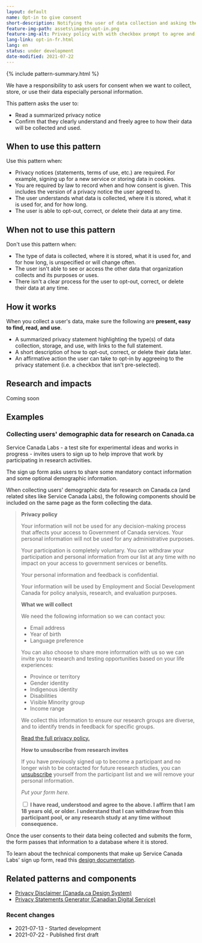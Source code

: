 ```yaml
---
layout: default
name: Opt-in to give consent
short-description: Notifying the user of data collection and asking them to consent to it.
feature-img-path: assets\images\opt-in.png
feature-img-alt: Privacy policy with with checkbox prompt to agree and submit button.
lang-link: opt-in-fr.html
lang: en
status: under development
date-modified: 2021-07-22
---
```


{% include pattern-summary.html %}

We have a responsibility to ask users for consent when we want to collect, store, or use their data especially personal information.

This pattern asks the user to:

* Read a summarized privacy notice
* Confirm that they clearly understand and freely agree to how their data will be collected and used.

## When to use this pattern

Use this pattern when:

* Privacy notices (statements, terms of use, etc.) are required. For example, signing up for a new service or storing data in cookies.
* You are required by law to record when and how consent is given. This includes the version of a privacy notice the user agreed to.
* The user understands what data is collected, where it is stored, what it is used for, and for how long.
* The user is able to opt-out, correct, or delete their data at any time.

## When not to use this pattern

Don't use this pattern when:

* The type of data is collected, where it is stored, what it is used for, and for how long, is unspecified or will change often.
* The user isn't able to see or access the other data that organization collects and its purposes or uses.
* There isn't a clear process for the user to opt-out, correct, or delete their data at any time.

## How it works

When you collect a user's data, make sure the following are **present, easy to find, read, and use**.

* A summarized privacy statement highlighting the type(s) of data collection, storage, and use, with links to the full statement.
* A short description of how to opt-out, correct, or delete their data later.
* An affirmative action the user can take to opt-in by aggreeing to the privacy statement (i.e. a checkbox that isn't pre-selected).

## Research and impacts

Coming soon

## Examples

### Collecting users' demographic data for research on Canada.ca

<!-- IMPORTANT - Add links to SCL and sign up once live! -->

Service Canada Labs - a test site for experimental ideas and works in progress - invites users to sign up to help improve that work by participating in research activities.

The sign up form asks users to share some mandatory contact information and some optional demographic information.

When collecting users' demographic data for research on Canada.ca (and related sites like Service Canada Labs), the following components should be included on the same page as the form collecting the data.

> **Privacy policy**
>
> Your information will not be used for any decision-making process that affects your access to Government of Canada services.
> Your personal information will not be used for any administrative purposes.
>
> Your participation is completely voluntary.
> You can withdraw your participation and personal information from our list at any time with no impact on your access to government services or benefits.
>
> Your personal information and feedback is confidential.
>
> Your information will be used by Employment and Social Development Canada for policy analysis, research, and evaluation purposes.
>
> **What we will collect**
>
> We need the following information so we can contact you:
>
> * Email address
> * Year of birth
> * Language preference
>
> You can also choose to share more information with us so we can invite you to research and testing opportunities based on your life experiences:
>
> * Province or territory
> * Gender identity
> * Indigenous identity
> * Disabilities
> * Visible Minority group
> * Income range
>
> We collect this information to ensure our research groups are diverse, and to identify trends in feedback for specific groups.
>
> [Read the full privacy policy.](https://www.canada.ca/en/transparency/privacy.html)
>
> **How to unsubscribe from research invites**
>
> If you have previously signed up to become a participant and no longer wish to be contacted for future research studies, you can [unsubscribe](#unsubscribe) yourself from the participant list and we will remove your personal information.
>
> _Put your form here._
>
> <div class="checkbox">
> <input type="checkbox" id="consent" name="consent" value="consent">
> <label for="consent" class="required"><strong>I have read, understood and agree to the above. I affirm that I am 18 years old, or older. I understand that I can withdraw from this participant pool, or any research study at any time without consequence.</strong></label>
> </div>

Once the user consents to their data being collected and submits the form, the form passes that information to a database where it is stored.

To learn about the technical components that make up Service Canada Labs' sign up form, read this [design documentation](https://github.com/DTS-STN/Alpha-Site/wiki/Design-Doc-004-Screener-Intake-Process).

## Related patterns and components

* [Privacy Disclaimer (Canada.ca Design System)](https://design.canada.ca/common-design-patterns/privacy-disclaimer.html)
* [Privacy Statements Generator (Canadian Digital Service)](https://privacy-statements.cds.alpha.canada.ca/en/)

### Recent changes

* 2021-07-13 - Started development
* 2021-07-22 - Published first draft
